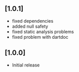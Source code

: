 ## [1.0.1]
* fixed dependencies
* added null safety
* fixed static analysis problems
* fixed problem with dartdoc

## [1.0.0]
* Initial release

